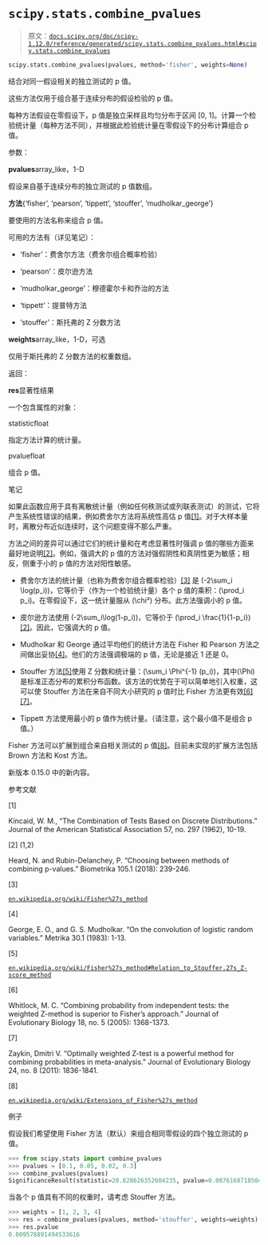 # `scipy.stats.combine_pvalues`

> 原文：[`docs.scipy.org/doc/scipy-1.12.0/reference/generated/scipy.stats.combine_pvalues.html#scipy.stats.combine_pvalues`](https://docs.scipy.org/doc/scipy-1.12.0/reference/generated/scipy.stats.combine_pvalues.html#scipy.stats.combine_pvalues)

```py
scipy.stats.combine_pvalues(pvalues, method='fisher', weights=None)
```

结合对同一假设相关的独立测试的 p 值。

这些方法仅用于组合基于连续分布的假设检验的 p 值。

每种方法假设在零假设下，p 值是独立采样且均匀分布于区间 [0, 1]。计算一个检验统计量（每种方法不同），并根据此检验统计量在零假设下的分布计算组合 p 值。

参数：

**pvalues**array_like，1-D

假设来自基于连续分布的独立测试的 p 值数组。

**方法**{‘fisher’, ‘pearson’, ‘tippett’, ‘stouffer’, ‘mudholkar_george’}

要使用的方法名称来组合 p 值。

可用的方法有（详见笔记）：

+   ‘fisher’：费舍尔方法（费舍尔组合概率检验）

+   ‘pearson’：皮尔逊方法

+   ‘mudholkar_george’：穆德霍尔卡和乔治的方法

+   ‘tippett’：提普特方法

+   ‘stouffer’：斯托弗的 Z 分数方法

**weights**array_like，1-D，可选

仅用于斯托弗的 Z 分数方法的权重数组。

返回：

**res**显著性结果

一个包含属性的对象：

statisticfloat

指定方法计算的统计量。

pvaluefloat

组合 p 值。

笔记

如果此函数应用于具有离散统计量（例如任何秩测试或列联表测试）的测试，它将产生系统性错误的结果，例如费舍尔方法将系统性高估 p 值[[1]](#rc356e4bdcefb-1)。对于大样本量时，离散分布近似连续时，这个问题变得不那么严重。

方法之间的差异可以通过它们的统计量和在考虑显著性时强调 p 值的哪些方面来最好地说明[[2]](#rc356e4bdcefb-2)。例如，强调大的 p 值的方法对强假阴性和真阴性更为敏感；相反，侧重于小的 p 值的方法对阳性敏感。

+   费舍尔方法的统计量（也称为费舍尔组合概率检验）[[3]](#rc356e4bdcefb-3) 是 \(-2\sum_i \log(p_i)\)，它等价于（作为一个检验统计量）各个 p 值的乘积：\(\prod_i p_i\)。在零假设下，这一统计量服从 \(\chi²\) 分布。此方法强调小的 p 值。

+   皮尔逊方法使用 \(-2\sum_i\log(1-p_i)\)，它等价于 \(\prod_i \frac{1}{1-p_i}\) [[2]](#rc356e4bdcefb-2)。因此，它强调大的 p 值。

+   Mudholkar 和 George 通过平均他们的统计方法在 Fisher 和 Pearson 方法之间做出妥协[[4]](#rc356e4bdcefb-4)。他们的方法强调极端的 p 值，无论是接近 1 还是 0。

+   Stouffer 方法[[5]](#rc356e4bdcefb-5)使用 Z 分数和统计量：\(\sum_i \Phi^{-1} (p_i)\)，其中\(\Phi\)是标准正态分布的累积分布函数。该方法的优势在于可以简单地引入权重，这可以使 Stouffer 方法在来自不同大小研究的 p 值时比 Fisher 方法更有效[[6]](#rc356e4bdcefb-6) [[7]](#rc356e4bdcefb-7)。

+   Tippett 方法使用最小的 p 值作为统计量。（请注意，这个最小值不是组合 p 值。）

Fisher 方法可以扩展到组合来自相关测试的 p 值[[8]](#rc356e4bdcefb-8)。目前未实现的扩展方法包括 Brown 方法和 Kost 方法。

新版本 0.15.0 中的新内容。

参考文献

[1]

Kincaid, W. M., “The Combination of Tests Based on Discrete Distributions.” Journal of the American Statistical Association 57, no. 297 (1962), 10-19.

[2] (1,2)

Heard, N. and Rubin-Delanchey, P. “Choosing between methods of combining p-values.” Biometrika 105.1 (2018): 239-246.

[3]

[`en.wikipedia.org/wiki/Fisher%27s_method`](https://en.wikipedia.org/wiki/Fisher%27s_method)

[4]

George, E. O., and G. S. Mudholkar. “On the convolution of logistic random variables.” Metrika 30.1 (1983): 1-13.

[5]

[`en.wikipedia.org/wiki/Fisher%27s_method#Relation_to_Stouffer.27s_Z-score_method`](https://en.wikipedia.org/wiki/Fisher%27s_method#Relation_to_Stouffer.27s_Z-score_method)

[6]

Whitlock, M. C. “Combining probability from independent tests: the weighted Z-method is superior to Fisher’s approach.” Journal of Evolutionary Biology 18, no. 5 (2005): 1368-1373.

[7]

Zaykin, Dmitri V. “Optimally weighted Z-test is a powerful method for combining probabilities in meta-analysis.” Journal of Evolutionary Biology 24, no. 8 (2011): 1836-1841.

[8]

[`en.wikipedia.org/wiki/Extensions_of_Fisher%27s_method`](https://en.wikipedia.org/wiki/Extensions_of_Fisher%27s_method)

例子

假设我们希望使用 Fisher 方法（默认）来组合相同零假设的四个独立测试的 p 值。

```py
>>> from scipy.stats import combine_pvalues
>>> pvalues = [0.1, 0.05, 0.02, 0.3]
>>> combine_pvalues(pvalues)
SignificanceResult(statistic=20.828626352604235, pvalue=0.007616871850449092) 
```

当各个 p 值具有不同的权重时，请考虑 Stouffer 方法。

```py
>>> weights = [1, 2, 3, 4]
>>> res = combine_pvalues(pvalues, method='stouffer', weights=weights)
>>> res.pvalue
0.009578891494533616 
```
